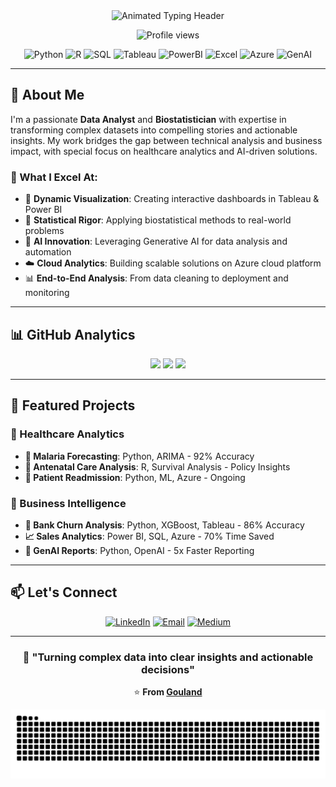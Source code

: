 <!-- README.md for GitHub profile (gouland) -->

<div align="center">

<!-- Animated Header -->
<img src="https://readme-typing-svg.herokuapp.com?font=Fira+Code&size=30&duration=4000&pause=1000&color=FF6B6B&center=true&vCenter=true&width=800&height=50&lines=Hello+World!+👋;I'm+Gouland+💻;Data+Analyst+📊;Biostatistician+🔬;AI+Enthusiast+🤖;Turning+Data+Into+Decisions+🚀" alt="Animated Typing Header">

<!-- Profile Views -->
<p align="center">
  <img src="https://komarev.com/ghpvc/?username=gouland&label=Profile+Views+👀&color=FF6B6B&style=for-the-badge" alt="Profile views" />
</p>

<!-- Tech Stack -->
<p align="center">
  <img src="https://img.shields.io/badge/Python-3776AB?style=for-the-badge&logo=python&logoColor=white" alt="Python">
  <img src="https://img.shields.io/badge/R-276DC3?style=for-the-badge&logo=r&logoColor=white" alt="R">
  <img src="https://img.shields.io/badge/SQL-4479A1?style=for-the-badge&logo=postgresql&logoColor=white" alt="SQL">
  <img src="https://img.shields.io/badge/Tableau-E97627?style=for-the-badge&logo=tableau&logoColor=white" alt="Tableau">
  <img src="https://img.shields.io/badge/Power_BI-F2C811?style=for-the-badge&logo=powerbi&logoColor=black" alt="PowerBI">
  <img src="https://img.shields.io/badge/Excel-217346?style=for-the-badge&logo=microsoftexcel&logoColor=white" alt="Excel">
  <img src="https://img.shields.io/badge/Azure-0078D4?style=for-the-badge&logo=microsoftazure&logoColor=white" alt="Azure">
  <img src="https://img.shields.io/badge/Gen_AI-FF6B6B?style=for-the-badge&logo=openai&logoColor=white" alt="GenAI">
</p>

</div>

---

## 🎯 About Me

I'm a passionate **Data Analyst** and **Biostatistician** with expertise in transforming complex datasets into compelling stories and actionable insights. My work bridges the gap between technical analysis and business impact, with special focus on healthcare analytics and AI-driven solutions.

### 🌟 What I Excel At:
- 🎨 **Dynamic Visualization**: Creating interactive dashboards in Tableau & Power BI
- 🔬 **Statistical Rigor**: Applying biostatistical methods to real-world problems
- 🤖 **AI Innovation**: Leveraging Generative AI for data analysis and automation
- ☁️ **Cloud Analytics**: Building scalable solutions on Azure cloud platform
- 📊 **End-to-End Analysis**: From data cleaning to deployment and monitoring

---

## 📊 GitHub Analytics

<div align="center">
  
<!-- GitHub Stats -->
<img height="165" src="https://github-readme-stats.vercel.app/api?username=gouland&show_icons=true&theme=radical&hide_border=true&count_private=true" />
<img height="165" src="https://github-readme-stats.vercel.app/api/top-langs/?username=gouland&layout=compact&theme=radical&hide_border=true&langs_count=8" />

<!-- Streak Stats -->
<img height="165" src="https://github-readme-streak-stats.herokuapp.com/?user=gouland&theme=radical&hide_border=true" />

</div>

---

## 🚀 Featured Projects

### 🔬 Healthcare Analytics
- **🦟 Malaria Forecasting**: Python, ARIMA - 92% Accuracy
- **👶 Antenatal Care Analysis**: R, Survival Analysis - Policy Insights
- **🏥 Patient Readmission**: Python, ML, Azure - Ongoing

### 💼 Business Intelligence
- **🏦 Bank Churn Analysis**: Python, XGBoost, Tableau - 86% Accuracy
- **📈 Sales Analytics**: Power BI, SQL, Azure - 70% Time Saved
- **🤖 GenAI Reports**: Python, OpenAI - 5x Faster Reporting

---

## 📫 Let's Connect

<div align="center">

[![LinkedIn](https://img.shields.io/badge/LinkedIn-0077B5?style=for-the-badge&logo=linkedin&logoColor=white)](https://www.linkedin.com/in/your-linkedin)
[![Email](https://img.shields.io/badge/Email-D14836?style=for-the-badge&logo=gmail&logoColor=white)](mailto:oumagouland@gmail.com)
[![Medium](https://img.shields.io/badge/Medium-12100E?style=for-the-badge&logo=medium&logoColor=white)](https://medium.com/@gouland)

</div>

---

<div align="center">

### 💫 **"Turning complex data into clear insights and actionable decisions"**

⭐ **From [Gouland](https://github.com/gouland)**
<!-- Snake Animation -->
![Snake animation](https://raw.githubusercontent.com/gouland/gouland/output/github-snake.svg)

</div>
